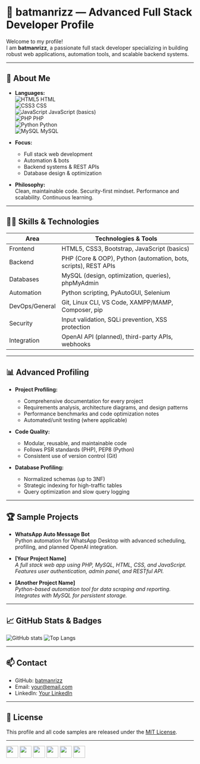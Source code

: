 # 👤 batmanrizz — Advanced Full Stack Developer Profile

Welcome to my profile!  
I am **batmanrizz**, a passionate full stack developer specializing in building robust web applications, automation tools, and scalable backend systems.

---

## 🚀 About Me

- **Languages:**  
  ![HTML5](https://img.icons8.com/color/24/000000/html-5.png) HTML  
  ![CSS3](https://img.icons8.com/color/24/000000/css3.png) CSS  
  ![JavaScript](https://img.icons8.com/color/24/000000/javascript--v1.png) JavaScript (basics)  
  ![PHP](https://img.icons8.com/officel/24/000000/php-logo.png) PHP  
  ![Python](https://img.icons8.com/color/24/000000/python--v2.png) Python  
  ![MySQL](https://img.icons8.com/fluency/24/000000/mysql-logo.png) MySQL

- **Focus:**  
  - Full stack web development
  - Automation & bots
  - Backend systems & REST APIs
  - Database design & optimization

- **Philosophy:**  
  Clean, maintainable code. Security-first mindset. Performance and scalability. Continuous learning.

---

## 🧑‍💻 Skills & Technologies

| Area             | Technologies & Tools                                                  |
|------------------|----------------------------------------------------------------------|
| Frontend         | HTML5, CSS3, Bootstrap, JavaScript (basics)                          |
| Backend          | PHP (Core & OOP), Python (automation, bots, scripts), REST APIs      |
| Databases        | MySQL (design, optimization, queries), phpMyAdmin                    |
| Automation       | Python scripting, PyAutoGUI, Selenium                                |
| DevOps/General   | Git, Linux CLI, VS Code, XAMPP/MAMP, Composer, pip                   |
| Security         | Input validation, SQLi prevention, XSS protection                    |
| Integration      | OpenAI API (planned), third-party APIs, webhooks                     |

---

## 📊 Advanced Profiling

- **Project Profiling:**  
  - Comprehensive documentation for every project
  - Requirements analysis, architecture diagrams, and design patterns
  - Performance benchmarks and code optimization notes
  - Automated/unit testing (where applicable)

- **Code Quality:**  
  - Modular, reusable, and maintainable code
  - Follows PSR standards (PHP), PEP8 (Python)
  - Consistent use of version control (Git)

- **Database Profiling:**  
  - Normalized schemas (up to 3NF)
  - Strategic indexing for high-traffic tables
  - Query optimization and slow query logging

---

## 🏆 Sample Projects

- **WhatsApp Auto Message Bot**  
  Python automation for WhatsApp Desktop with advanced scheduling, profiling, and planned OpenAI integration.

- **[Your Project Name]**  
  _A full stack web app using PHP, MySQL, HTML, CSS, and JavaScript. Features user authentication, admin panel, and RESTful API._

- **[Another Project Name]**  
  _Python-based automation tool for data scraping and reporting. Integrates with MySQL for persistent storage._

---

## 📈 GitHub Stats & Badges

![GitHub stats](https://github-readme-stats.vercel.app/api?username=batmanrizz&show_icons=true&theme=dracula)
![Top Langs](https://github-readme-stats.vercel.app/api/top-langs/?username=batmanrizz&layout=compact&theme=dracula)

---

## 📫 Contact

- GitHub: [batmanrizz](https://github.com/batmanrizz)
- Email: your@email.com
- LinkedIn: [Your LinkedIn](https://www.linkedin.com/in/your-linkedin)

---

## 🪪 License

This profile and all code samples are released under the [MIT License](LICENSE).

---

<p align="left">
  <img src="https://img.icons8.com/color/48/000000/html-5.png" width="32"/>
  <img src="https://img.icons8.com/color/48/000000/css3.png" width="32"/>
  <img src="https://img.icons8.com/color/48/000000/javascript--v1.png" width="32"/>
  <img src="https://img.icons8.com/officel/48/000000/php-logo.png" width="32"/>
  <img src="https://img.icons8.com/color/48/000000/python--v2.png" width="32"/>
  <img src="https://img.icons8.com/fluency/48/000000/mysql-logo.png" width="32"/>
</p>
